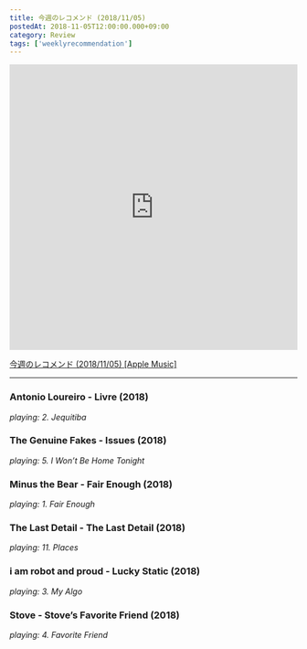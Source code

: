 ```yaml
---
title: 今週のレコメンド (2018/11/05)
postedAt: 2018-11-05T12:00:00.000+09:00
category: Review
tags: ['weeklyrecommendation']
---
```


<iframe src="https://tools.applemusic.com/embed/v1/playlist/pl.u-MDAWxpqt4eRDmj?country=jp" height="500px" width="100%" frameborder="0"></iframe>

[今週のレコメンド (2018/11/05) \[Apple Music\]](https://itunes.apple.com/jp/playlist/%E4%BB%8A%E9%80%B1%E3%81%AE%E3%83%AC%E3%82%B3%E3%83%A1%E3%83%B3%E3%83%89-2018-11-05/pl.u-MDAWxpqt4eRDmj)

---

### Antonio Loureiro - Livre (2018)

_playing: 2\. Jequitiba_

### The Genuine Fakes - Issues (2018)

_playing: 5\. I Won’t Be Home Tonight_

### Minus the Bear - Fair Enough (2018)

_playing: 1\. Fair Enough_

### The Last Detail - The Last Detail (2018)

_playing: 11\. Places_

### i am robot and proud - Lucky Static (2018)

_playing: 3\. My Algo_

### Stove - Stove’s Favorite Friend (2018)

_playing: 4\. Favorite Friend_
